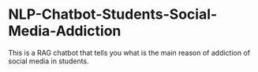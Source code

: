 # NLP-Chatbot-Students-Social-Media-Addiction
This is a RAG chatbot that tells you what is the main reason of addiction of social media in students.
